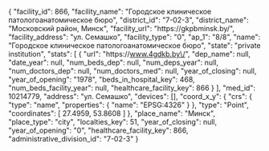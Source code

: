{
    "facility_id": 866,
    "facility_name": "Городское клиническое патологоанатомическое бюро",
    "district_id": "7-02-3",
    "district_name": "Московский район, Минск",
    "facility_url": "https:\/\/gkpbminsk.by\/",
    "facility_address": "ул. Семашко",
    "facility_type": "0",
    "ap_1": "8\/8",
    "name": "Городское клиническое патологоанатомическое бюро",
    "state": "private institution",
    "stats": [
        {
            "url": "https:\/\/www.4gdkb.by\/",
            "dep_name": null,
            "date_year": null,
            "num_beds_dep": null,
            "num_deps_year": null,
            "num_doctors_dep": null,
            "num_doctors_med": null,
            "year_of_closing": null,
            "year_of_opening": "1978",
            "beds_in_hospital_key": 468,
            "num_beds_facility_year": null,
            "healthcare_facility_key": 866
        }
    ],
    "med_id": 10214779,
    "address": "ул. Семашко",
    "devices": [],
    "coord_x_y": {
        "crs": {
            "type": "name",
            "properties": {
                "name": "EPSG:4326"
            }
        },
        "type": "Point",
        "coordinates": [
            27.4959,
            53.8608
        ]
    },
    "place_name": "Минск",
    "place_type": "city",
    "localties_key": 51,
    "year_of_closing": null,
    "year_of_opening": "0",
    "healthcare_facility_key": 866,
    "administrative_division_id": "7-02-3"
}